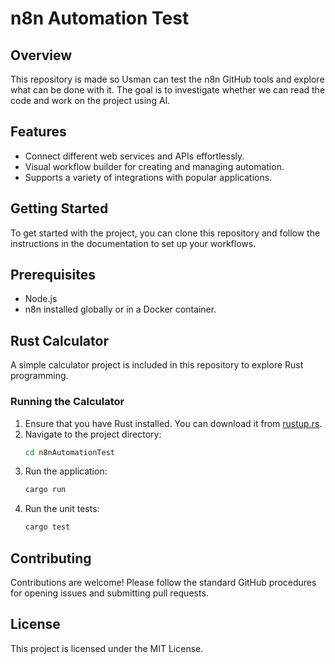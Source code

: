 # n8n Automation Test

## Overview
This repository is made so Usman can test the n8n GitHub tools and explore what can be done with it. The goal is to investigate whether we can read the code and work on the project using AI.

## Features
- Connect different web services and APIs effortlessly.
- Visual workflow builder for creating and managing automation.
- Supports a variety of integrations with popular applications.

## Getting Started
To get started with the project, you can clone this repository and follow the instructions in the documentation to set up your workflows.

## Prerequisites
- Node.js
- n8n installed globally or in a Docker container.

## Rust Calculator
A simple calculator project is included in this repository to explore Rust programming.

### Running the Calculator
1. Ensure that you have Rust installed. You can download it from [rustup.rs](https://rustup.rs/).
2. Navigate to the project directory:
   ```bash
   cd n8nAutomationTest
   ```
3. Run the application:
   ```bash
   cargo run
   ```
4. Run the unit tests:
   ```bash
   cargo test
   ```

## Contributing
Contributions are welcome! Please follow the standard GitHub procedures for opening issues and submitting pull requests.

## License
This project is licensed under the MIT License.
